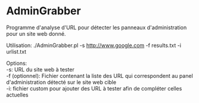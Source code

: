 # AdminGrabber
Programme d'analyse d'URL pour détecter les panneaux d'administration pour un site web donné.
          
Utilisation:
./AdminGrabber.pl -s http://www.google.com -f results.txt -i urlist.txt 
                                  
Options:                                                                                                                                                                                                                                                       
-s: URL du site web à tester                                                            
-f (optionnel): Fichier contenant la liste des URL qui correspondent au panel d'administration détecté sur le site web cible   
-i: fichier custom pour ajouter des URL à tester afin de compléter celles actuelles                           

